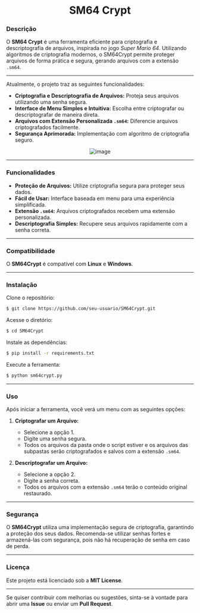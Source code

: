 <div align="center">
  <h1>SM64 Crypt</h1>
</div>


### Descrição

O **SM64 Crypt** é uma ferramenta eficiente para criptografia e descriptografia de arquivos, inspirada no jogo *Super Mario 64*. Utilizando algoritmos de criptografia modernos, o SM64Crypt permite proteger arquivos de forma prática e segura, gerando arquivos com a extensão `.sm64`.

<hr>

Atualmente, o projeto traz as seguintes funcionalidades:

- **Criptografia e Descriptografia de Arquivos:** Proteja seus arquivos utilizando uma senha segura.
- **Interface de Menu Simples e Intuitiva:** Escolha entre criptografar ou descriptografar de maneira direta.
- **Arquivos com Extensão Personalizada `.sm64`:** Diferencie arquivos criptografados facilmente.
- **Segurança Aprimorada:** Implementação com algoritmo de criptografia seguro.

<div align="center">

![image](https://github.com/user-attachments/assets/2ec5b214-4a40-4fb9-9c90-3fda44d7a10c)


</div>

<hr>

### Funcionalidades

- **Proteção de Arquivos:** Utilize criptografia segura para proteger seus dados.
- **Fácil de Usar:** Interface baseada em menu para uma experiência simplificada.
- **Extensão `.sm64`:** Arquivos criptografados recebem uma extensão personalizada.
- **Descriptografia Simples:** Recupere seus arquivos rapidamente com a senha correta.

<hr>

### Compatibilidade

O **SM64Crypt** é compatível com **Linux** e **Windows**.

<hr>

### Instalação

Clone o repositório:

```bash
$ git clone https://github.com/seu-usuario/SM64Crypt.git
```

Acesse o diretório:

```bash
$ cd SM64Crypt
```

Instale as dependências:

```bash
$ pip install -r requirements.txt
```

Execute a ferramenta:

```bash
$ python sm64crypt.py
```

<hr>

### Uso

Após iniciar a ferramenta, você verá um menu com as seguintes opções:

1. **Criptografar um Arquivo:**
   - Selecione a opção 1.
   - Digite uma senha segura.
   - Todos os arquivos da pasta onde o script estiver e os arquivos das subpastas serão criptografados e salvos com a extensão `.sm64`.

2. **Descriptografar um Arquivo:**
   - Selecione a opção 2.
   - Digite a senha correta.
   - Todos os arquivos com a extensão `.sm64` terão o conteúdo original restaurado.

<hr>

### Segurança

O **SM64Crypt** utiliza uma implementação segura de criptografia, garantindo a proteção dos seus dados. Recomenda-se utilizar senhas fortes e armazená-las com segurança, pois não há recuperação de senha em caso de perda.

<hr>

### Licença

Este projeto está licenciado sob a **MIT License**.

<hr>

Se quiser contribuir com melhorias ou sugestões, sinta-se à vontade para abrir uma **Issue** ou enviar um **Pull Request**.

